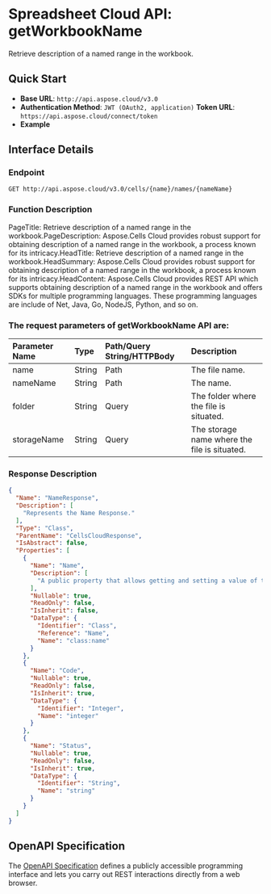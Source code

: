 # **Spreadsheet Cloud API: getWorkbookName**

Retrieve description of a named range in the workbook. 


## **Quick Start**

- **Base URL**: `http://api.aspose.cloud/v3.0`
- **Authentication Method**: `JWT (OAuth2, application)`  **Token URL**: `https://api.aspose.cloud/connect/token`
- **Example** 

## **Interface Details**

### **Endpoint** 

```
GET http://api.aspose.cloud/v3.0/cells/{name}/names/{nameName}
```
### **Function Description**
PageTitle: Retrieve description of a named range in the workbook.PageDescription: Aspose.Cells Cloud provides robust support for obtaining description of a named range in the workbook, a process known for its intricacy.HeadTitle: Retrieve description of a named range in the workbook.HeadSummary: Aspose.Cells Cloud provides robust support for obtaining description of a named range in the workbook, a process known for its intricacy.HeadContent: Aspose.Cells Cloud provides REST API which supports obtaining description of a named range in the workbook and offers SDKs for multiple programming languages. These programming languages are include of Net, Java, Go, NodeJS, Python, and so on.

### The request parameters of **getWorkbookName** API are: 

| Parameter Name | Type | Path/Query String/HTTPBody | Description | 
| :- | :- | :- |:- | 
|name|String|Path|The file name.|
|nameName|String|Path|The name.|
|folder|String|Query|The folder where the file is situated.|
|storageName|String|Query|The storage name where the file is situated.|

### **Response Description**
```json
{
  "Name": "NameResponse",
  "Description": [
    "Represents the Name Response."
  ],
  "Type": "Class",
  "ParentName": "CellsCloudResponse",
  "IsAbstract": false,
  "Properties": [
    {
      "Name": "Name",
      "Description": [
        "A public property that allows getting and setting a value of type \"Name\"."
      ],
      "Nullable": true,
      "ReadOnly": false,
      "IsInherit": false,
      "DataType": {
        "Identifier": "Class",
        "Reference": "Name",
        "Name": "class:name"
      }
    },
    {
      "Name": "Code",
      "Nullable": true,
      "ReadOnly": false,
      "IsInherit": true,
      "DataType": {
        "Identifier": "Integer",
        "Name": "integer"
      }
    },
    {
      "Name": "Status",
      "Nullable": true,
      "ReadOnly": false,
      "IsInherit": true,
      "DataType": {
        "Identifier": "String",
        "Name": "string"
      }
    }
  ]
}
```


## OpenAPI Specification

The [OpenAPI Specification](https://reference.aspose.cloud/cells/#/WorkbookController/GetWorkbookName) defines a publicly accessible programming interface and lets you carry out REST interactions directly from a web browser.

